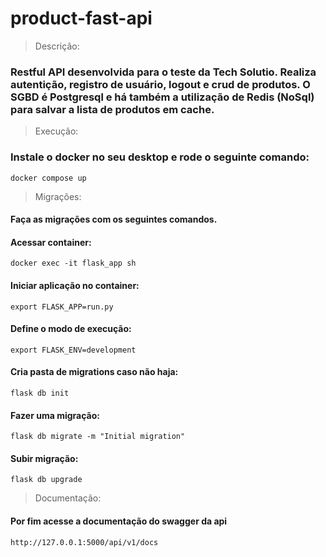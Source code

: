 ﻿# product-fast-api

> Descrição:
### Restful API desenvolvida para o teste da Tech Solutio. Realiza autentição, registro de usuário, logout e crud de produtos. O SGBD é Postgresql e há também a utilização de Redis (NoSql) para salvar a lista de produtos em cache.

> Execução:
### Instale o docker no seu desktop e rode o seguinte comando:
~~~
docker compose up
~~~

> Migrações:
#### Faça as migrações com os seguintes comandos.

#### Acessar container:
~~~
docker exec -it flask_app sh
~~~

#### Iniciar aplicação no container:
~~~
export FLASK_APP=run.py
~~~

#### Define o modo de execução:
~~~
export FLASK_ENV=development
~~~

#### Cria pasta de migrations caso não haja:
~~~
flask db init 
~~~

#### Fazer uma migração:
~~~
flask db migrate -m "Initial migration"
~~~

#### Subir migração:
~~~
flask db upgrade
~~~

> Documentação:
#### Por fim acesse a documentação do swagger da api
~~~
http://127.0.0.1:5000/api/v1/docs
~~~


>>
